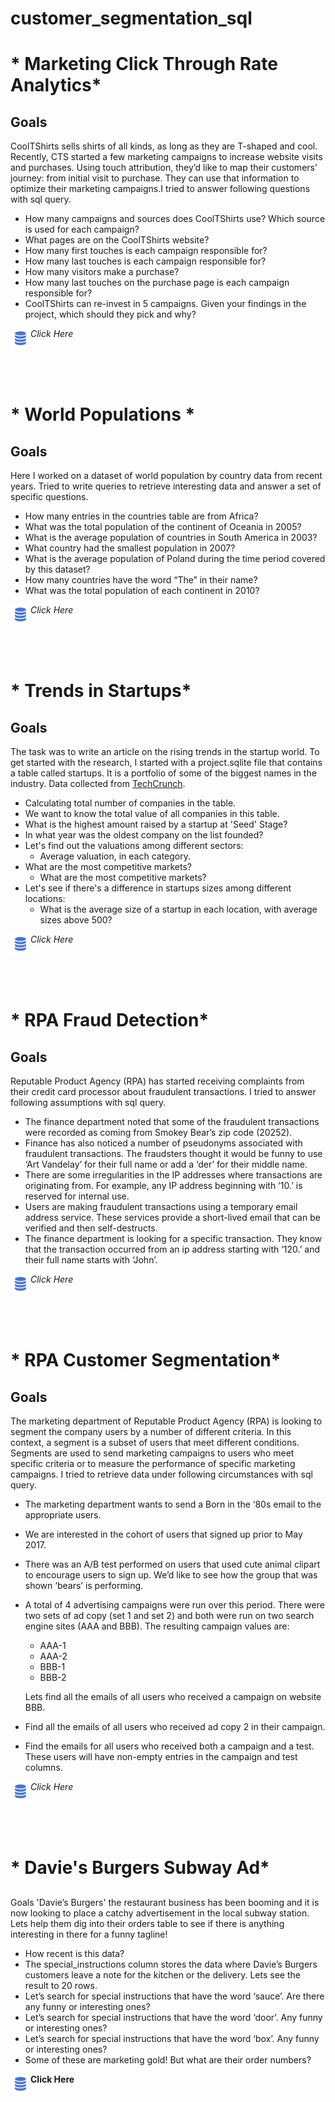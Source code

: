 # customer_segmentation_sql



 
   
   # * Marketing Click Through Rate Analytics*


   ##  Goals
   CoolTShirts sells shirts of all kinds, as long as they are T-shaped and cool. Recently, CTS started a few marketing campaigns to increase website visits and purchases. Using touch attribution, they’d like to map their customers’ journey: from initial visit to purchase. They can use that information to optimize their marketing campaigns.I tried to answer following questions with sql query.
   
   - How many campaigns and sources does CoolTShirts use? Which source is used for each campaign?
   - What pages are on the CoolTShirts website?
   - How many first touches is each campaign responsible for?
   - How many last touches is each campaign responsible for?
   - How many visitors make a purchase?
   - How many last touches on the purchase page is each campaign responsible for?
   - CoolTShirts can re-invest in 5 campaigns. Given your findings in the project, which should they pick and why? 
   
   
   *Click Here* [<img align="left" alt="SQL" width="32px" src="https://raw.githubusercontent.com/github/explore/80688e429a7d4ef2fca1e82350fe8e3517d3494d/topics/sql/sql.png" />](https://github.com/Subh0d1p/customer_segmentation_sql/blob/main/Marketing%20Click%20Through%20Rate%20Analytics.sql)

<br><br><br>

# * World Populations *


##  Goals
   Here I worked on a dataset of world population by country data from recent years. Tried to write queries to retrieve interesting data and answer a set of specific questions.
   
   - How many entries in the countries table are from Africa?
   - What was the total population of the continent of Oceania in 2005?
   - What is the average population of countries in South America in 2003?
   - What country had the smallest population in 2007?
   - What is the average population of Poland during the time period covered by this dataset?
   - How many countries have the word “The” in their name?
   - What was the total population of each continent in 2010? 
   
   
   *Click Here* [<img align="left" alt="SQL" width="32px" src="https://raw.githubusercontent.com/github/explore/80688e429a7d4ef2fca1e82350fe8e3517d3494d/topics/sql/sql.png" />](https://github.com/Subh0d1p/customer_segmentation_sql/blob/main/Population_queries.sql)


<br><br><br>

# * Trends in Startups*


##  Goals
   The task was to write an article on the rising trends in the startup world. To get started with the research, I started with a project.sqlite file that contains a table called startups. It is a portfolio of some of the biggest names in the industry. Data collected from [TechCrunch](https://techcrunch.com/).
   
   - Calculating total number of companies in the table.
   - We want to know the total value of all companies in this table.
   - What is the highest amount raised by a startup at 'Seed' Stage?
   - In what year was the oldest company on the list founded?
   - Let's find out the valuations among different sectors:
      - Average valuation, in each category.
   - What are the most competitive markets?
      - What are the most competitive markets?
   - Let's see if there's a difference in startups sizes among different locations:
      - What is the average size of a startup in each location, with average sizes above 500? 
      
   *Click Here* [<img align="left" alt="SQL" width="32px" src="https://raw.githubusercontent.com/github/explore/80688e429a7d4ef2fca1e82350fe8e3517d3494d/topics/sql/sql.png" />](https://github.com/Subh0d1p/customer_segmentation_sql/blob/main/Startups.sql)
   
<br><br><br>   



# * RPA Fraud Detection*


##  Goals
   Reputable Product Agency (RPA) has started receiving complaints from their credit card processor about fraudulent transactions.
   I tried to answer following assumptions with sql query.
   
   - The finance department noted that some of the fraudulent transactions were recorded as coming from Smokey Bear’s zip code (20252).
   - Finance has also noticed a number of pseudonyms associated with fraudulent transactions.
     The fraudsters thought it would be funny to use ‘Art Vandelay’ for their full name or add a ‘der’ for their middle name.
   - There are some irregularities in the IP addresses where transactions are originating from.
     For example, any IP address beginning with ‘10.’ is reserved for internal use.
   - Users are making fraudulent transactions using a temporary email address service. These services provide a short-lived email that can be verified and then self-destructs.
   - The finance department is looking for a specific transaction. They know that the transaction occurred from an ip address starting with ‘120.’ and their full name starts with ‘John’. 
   
   *Click Here* [<img align="left" alt="SQL" width="32px" src="https://raw.githubusercontent.com/github/explore/80688e429a7d4ef2fca1e82350fe8e3517d3494d/topics/sql/sql.png" />](https://github.com/Subh0d1p/customer_segmentation_sql/blob/main/RPA_FRAUD_DETECTION.sql)

<br><br><br>

# * RPA Customer Segmentation*


##  Goals
   The marketing department of Reputable Product Agency (RPA) is looking to segment the company users by a number of different criteria. In this context, a segment is a subset of users that meet different conditions. Segments are used to send marketing campaigns to users who meet specific criteria or to measure the performance of specific marketing campaigns. I tried to retrieve data under following circumstances with sql query.
   
   - The marketing department wants to send a Born in the ‘80s email to the appropriate users.
   - We are interested in the cohort of users that signed up prior to May 2017.
   - There was an A/B test performed on users that used cute animal clipart to encourage users to sign up. We’d like to see how the group that was shown ‘bears’ is performing.
   - A total of 4 advertising campaigns were run over this period. There were two sets of ad copy (set 1 and set 2) and both were run on two search engine sites (AAA and BBB). The resulting campaign values are:

     - AAA-1
     - AAA-2
     - BBB-1
     - BBB-2
     
     Lets find all the emails of all users who received a campaign on website BBB.
   - Find all the emails of all users who received ad copy 2 in their campaign.
   - Find the emails for all users who received both a campaign and a test. These users will have non-empty entries in the campaign and test columns. 
   
   
   *Click Here* [<img align="left" alt="SQL" width="32px" src="https://raw.githubusercontent.com/github/explore/80688e429a7d4ef2fca1e82350fe8e3517d3494d/topics/sql/sql.png" />](https://github.com/Subh0d1p/customer_segmentation_sql/blob/main/RPA-Customer-Segmentation.sql)
   
<br><br><br>   
   
# * Davie's Burgers Subway Ad*


## 
 Goals
   'Davie’s Burgers' the restaurant business has been booming and it is now looking to place a catchy advertisement in the local subway station. Lets help them dig into their orders table to see if there is anything interesting in there for a funny tagline!
   
   - How recent is this data?
   - The special_instructions column stores the data where Davie’s Burgers customers leave a note for the kitchen or the delivery. Lets see the result to 20 rows.
   - Let’s search for special instructions that have the word ‘sauce’. Are there any funny or interesting ones?
   - Let’s search for special instructions that have the word ‘door’. Any funny or interesting ones?
   - Let’s search for special instructions that have the word ‘box’. Any funny or interesting ones?
   - Some of these are marketing gold! But what are their order numbers? 
   
   
   
   **Click Here** [<img align="left" alt="SQL" width="32px" src="https://raw.githubusercontent.com/github/explore/80688e429a7d4ef2fca1e82350fe8e3517d3494d/topics/sql/sql.png" />](https://github.com/Subh0d1p/customer_segmentation_sql/blob/main/Davie's%20Burgers%20Subway%20Ad.sql)
